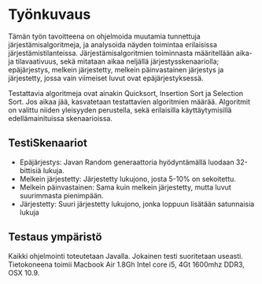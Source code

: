 # Työnkuvaus

Tämän työn tavoitteena on ohjelmoida muutamia tunnettuja järjestämisalgoritmeja, ja analysoida näyden toimintaa erilaisissa järjestämistilanteissa. Järjestämisalgoritmien toiminnasta määritellään aika- ja tilavaativuus, sekä mitataan aikaa neljällä järjestysskenaariolla; epäjärjestys, melkein järjestetty, melkein päinvastainen järjestys ja järjestetty, jossa vain viimeiset luvut ovat epäjärjestyksessä. 

Testattavia algoritmeja ovat ainakin Quicksort, Insertion Sort ja Selection Sort. Jos aikaa jää, kasvatetaan testattavien algoritmien määrää. Algoritmit on valittu niiden yleisyyden perustella, sekä erilaisilla käyttäytymisillä edellämainituissa skenaarioissa.

## TestiSkenaariot

- Epäjärjestys: Javan Random generaattoria hyödyntämällä luodaan 32-bittisiä lukuja. 
- Melkein järjestetty: Järjestetty lukujono, josta 5-10% on sekoitettu.
- Melkein päinvastainen: Sama kuin melkein järjestetty, mutta luvut suurimmasta pienimpään. 
- Järjestetty: Suuri järjestetty lukujono, jonka loppuun lisätään satunnaisia lukuja 

## Testaus ympäristö

Kaikki ohjelmointi toteutetaan Javalla. Jokainen testi suoritetaan useasti. Tietokoneena toimii Macbook Air 1.8Gh Intel core i5, 4Gt 1600mhz DDR3, OSX 10.9.  